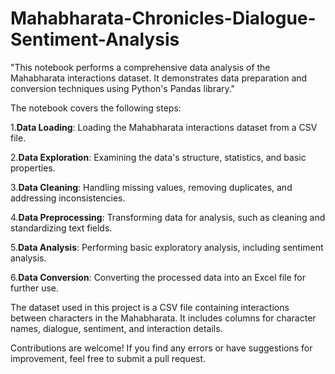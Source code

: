 # Mahabharata-Chronicles-Dialogue-Sentiment-Analysis
"This notebook performs a comprehensive data analysis of the Mahabharata interactions dataset. It demonstrates data preparation and conversion techniques using Python's Pandas library."


The notebook covers the following steps:

1.**Data Loading**: Loading the Mahabharata interactions dataset from a CSV file. 

2.**Data Exploration**: Examining the data's structure, statistics, and basic properties.

3.**Data Cleaning**: Handling missing values, removing duplicates, and addressing inconsistencies.

4.**Data Preprocessing**: Transforming data for analysis, such as cleaning and standardizing text fields.

5.**Data Analysis**: Performing basic exploratory analysis, including sentiment analysis.

6.**Data Conversion**: Converting the processed data into an Excel file for further use.


The dataset used in this project is a CSV file containing interactions between characters in the Mahabharata. It includes columns for character names, dialogue, sentiment, and interaction details.

Contributions are welcome! If you find any errors or have suggestions for improvement, feel free to submit a pull request.






